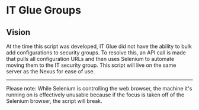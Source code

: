 # IT Glue Groups #

Vision
-------
At the time this script was developed, IT Glue did not have the ability to bulk add configurations to security groups. To resolve this, an API call is made that
pulls all configuration URLs and then uses Selenium to automate moving them to the IT security group. This script will live on the same server as the Nexus 
for ease of use.
<hr>

Please note: While Selenium is controlling the web browser, the machine it's running on is effectively unusable because if the focus is taken off of the Selenium
browser, the script will break.
